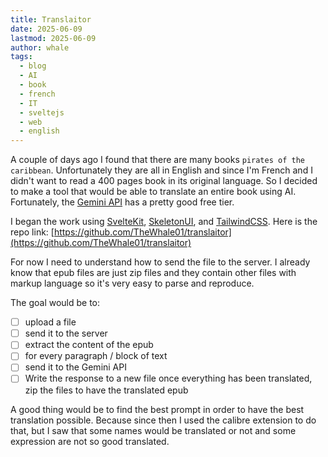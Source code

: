 ```yaml
---
title: Translaitor
date: 2025-06-09
lastmod: 2025-06-09
author: whale
tags:
  - blog
  - AI
  - book
  - french
  - IT
  - sveltejs
  - web
  - english
---
```

A couple of days ago I found that there are many books `pirates of the caribbean`. Unfortunately they are all in English and since I'm French and I didn't want to read a 400 pages book in its original language. So I decided to make a tool that would be able to translate an entire book using AI. Fortunately, the [Gemini API](https://gemini.google.com) has a pretty good free tier.

I began the work using [SvelteKit](https://svelte.dev/docs/kit/introduction), [SkeletonUI](https://www.skeleton.dev/), and [TailwindCSS](https://tailwindcss.com/). Here is the repo link: [https://github.com/TheWhale01/translaitor](https://github.com/TheWhale01/translaitor)

For now I need to understand how to send the file to the server. I already know that epub files are just zip files and they contain other files with markup language so it's very easy to parse and reproduce.

The goal would be to:
- [ ] upload a file
- [ ] send it to the server
- [ ] extract the content of the epub
- [ ] for every paragraph / block of text
- [ ] send it to the Gemini API
- [ ] Write the response to a new file
 once everything has been translated, zip the files to have the translated epub

A good thing would be to find the best prompt in order to have the best translation possible. Because since then I used the calibre extension to do that, but I saw that some names would be translated or not and some expression are not so good translated.
